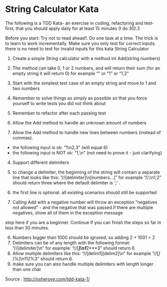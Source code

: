 # String Calculator Kata

The following is a TDD Kata- an exercise in coding, refactoring and test-first, that you should apply daily for at least 15 minutes (I do 30).3

Before you start: 
Try not to read ahead1.
Do one task at a time. The trick is to learn to work incrementally.
Make sure you only test for correct inputs. there is no need to test for invalid inputs for this kata
String Calculator

1. Create a simple String calculator with a method int Add(string numbers)

1. The method can take 0, 1 or 2 numbers, and will return their sum (for an empty string it will return 0) for example “” or “1” or “1,2”
2. Start with the simplest test case of an empty string and move to 1 and two numbers
3. Remember to solve things as simply as possible so that you force yourself to write tests you did not think about
4. Remember to refactor after each passing test

2. Allow the Add method to handle an unknown amount of numbers

3. Allow the Add method to handle new lines between numbers (instead of commas).
- the following input is ok:  “1\n2,3”  (will equal 6)
- the following input is NOT ok:  “1,\n” (not need to prove it - just clarifying)

4. Support different delimiters
1. to change a delimiter, the beginning of the string will contain a separate line that looks like this:   “//[delimiter]\n[numbers…]” for example “//;\n1;2” should return three where the default delimiter is ‘;’ .
2. the first line is optional. all existing scenarios should still be supported

5. Calling Add with a negative number will throw an exception “negatives not allowed” - and the negative that was passed.if there are multiple negatives, show all of them in the exception message

stop here if you are a beginner. Continue if you can finish the steps so far in less than 30 minutes.

6. Numbers bigger than 1000 should be ignored, so adding 2 + 1001  = 2
7. Delimiters can be of any length with the following format:  “//[delimiter]\n” for example: “//[***]\n1***2***3” should return 6
8. Allow multiple delimiters like this:  “//[delim1][delim2]\n” for example “//[*][%]\n1*12%3” should return 6.
9. make sure you can also handle multiple delimiters with length longer than one char

Source : http://osherove.com/tdd-kata-1/